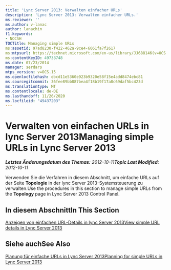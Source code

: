 ```yaml
---
title: 'Lync Server 2013: Verwalten einfacher URLs'
description: 'Lync Server 2013: Verwalten einfacher URLs.'
ms.reviewer: ''
ms.author: v-lanac
author: lanachin
f1.keywords:
- NOCSH
TOCTitle: Managing simple URLs
ms:assetid: 97ad8230-f422-462a-9ce4-6061fa7f2617
ms:mtpsurl: https://technet.microsoft.com/en-us/library/JJ688146(v=OCS.15)
ms:contentKeyID: 49733748
ms.date: 07/23/2014
manager: serdars
mtps_version: v=OCS.15
ms.openlocfilehash: ebcd11e5360e923b9320e58f15e4add8474ebc81
ms.sourcegitcommit: 36fee89bb887bea4f18b19f17a8c69daf5bc423d
ms.translationtype: MT
ms.contentlocale: de-DE
ms.lasthandoff: 11/26/2020
ms.locfileid: "49437203"
---
```

# <a name="managing-simple-urls-in-lync-server-2013"></a><span data-ttu-id="fe330-103">Verwalten von einfachen URLs in lync Server 2013</span><span class="sxs-lookup"><span data-stu-id="fe330-103">Managing simple URLs in Lync Server 2013</span></span>

<div data-xmlns="http://www.w3.org/1999/xhtml">

<div class="topic" data-xmlns="http://www.w3.org/1999/xhtml" data-msxsl="urn:schemas-microsoft-com:xslt" data-cs="https://msdn.microsoft.com/">

<div data-asp="https://msdn2.microsoft.com/asp">



</div>

<div id="mainSection">

<div id="mainBody"><span data-ttu-id="fe330-104">

<span> </span></span><span class="sxs-lookup"><span data-stu-id="fe330-104">

<span> </span></span></span>

<span data-ttu-id="fe330-105">_**Letztes Änderungsdatum des Themas:** 2012-10-11_</span><span class="sxs-lookup"><span data-stu-id="fe330-105">_**Topic Last Modified:** 2012-10-11_</span></span>

<span data-ttu-id="fe330-106">Verwenden Sie die Verfahren in diesem Abschnitt, um einfache URLs auf der Seite **Topologie** in der lync Server 2013-Systemsteuerung zu verwalten.</span><span class="sxs-lookup"><span data-stu-id="fe330-106">Use the procedures in this section to manage simple URLs from the **Topology** page in Lync Server 2013 Control Panel.</span></span>

<div>

## <a name="in-this-section"></a><span data-ttu-id="fe330-107">In diesem Abschnitt</span><span class="sxs-lookup"><span data-stu-id="fe330-107">In This Section</span></span>

[<span data-ttu-id="fe330-108">Anzeigen von einfachen URL-Details in lync Server 2013</span><span class="sxs-lookup"><span data-stu-id="fe330-108">View simple URL details in Lync Server 2013</span></span>](lync-server-2013-view-simple-url-details.md)

</div>

<div>

## <a name="see-also"></a><span data-ttu-id="fe330-109">Siehe auch</span><span class="sxs-lookup"><span data-stu-id="fe330-109">See Also</span></span>


[<span data-ttu-id="fe330-110">Planung für einfache URLs in Lync Server 2013</span><span class="sxs-lookup"><span data-stu-id="fe330-110">Planning for simple URLs in Lync Server 2013</span></span>](lync-server-2013-planning-for-simple-urls.md)  
  

<span data-ttu-id="fe330-111"></div>

</div>

<span> </span>

</div>

</div>

</span><span class="sxs-lookup"><span data-stu-id="fe330-111"></div>

</div>

<span> </span>

</div>

</div>

</span></span></div>

